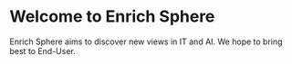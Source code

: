 # Welcome to Enrich Sphere

Enrich Sphere aims to discover new views in IT and AI.
We hope to bring best to End-User.
